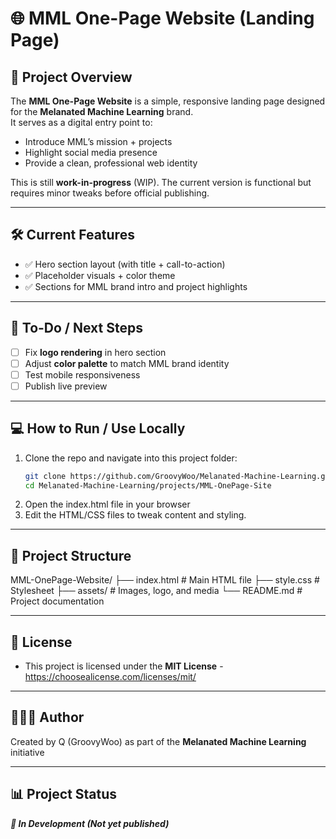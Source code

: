 
# 🌐 MML One-Page Website (Landing Page)

## 📖 Project Overview  
The **MML One-Page Website** is a simple, responsive landing page designed for the **Melanated Machine Learning** brand.  
It serves as a digital entry point to:  
- Introduce MML’s mission + projects  
- Highlight social media presence  
- Provide a clean, professional web identity  

This is still **work-in-progress** (WIP). The current version is functional but requires minor tweaks before official publishing.  

---

## 🛠️ Current Features  
- ✅ Hero section layout (with title + call-to-action)  
- ✅ Placeholder visuals + color theme  
- ✅ Sections for MML brand intro and project highlights  

---

## 🚧 To-Do / Next Steps  
- [ ] Fix **logo rendering** in hero section   
- [ ] Adjust **color palette** to match MML brand identity  
- [ ] Test mobile responsiveness  
- [ ] Publish live preview  

---

## 💻 How to Run / Use Locally  
1. Clone the repo and navigate into this project folder:  
   ```bash
   git clone https://github.com/GroovyWoo/Melanated-Machine-Learning.git
   cd Melanated-Machine-Learning/projects/MML-OnePage-Site
   ``` 
 2. Open the index.html file in your browser 
 3. Edit the HTML/CSS files to tweak content and styling. 

---

## 📂 Project Structure

MML-OnePage-Website/
├── index.html      # Main HTML file
├── style.css       # Stylesheet
├── assets/         # Images, logo, and media
└── README.md       # Project documentation 


---

## 📜 License 
  - This project is licensed under the **MIT License** - https://choosealicense.com/licenses/mit/

---

## 👨🏽‍💻 Author 
Created by Q (GroovyWoo) as part of the **Melanated Machine Learning** initiative 

---

## 📊 Project Status 

***🚧 In Development (Not yet published)***



